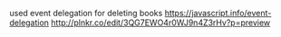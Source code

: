 used event delegation for deleting books 
https://javascript.info/event-delegation
http://plnkr.co/edit/3QG7EWO4r0WJ9n4Z3rHv?p=preview